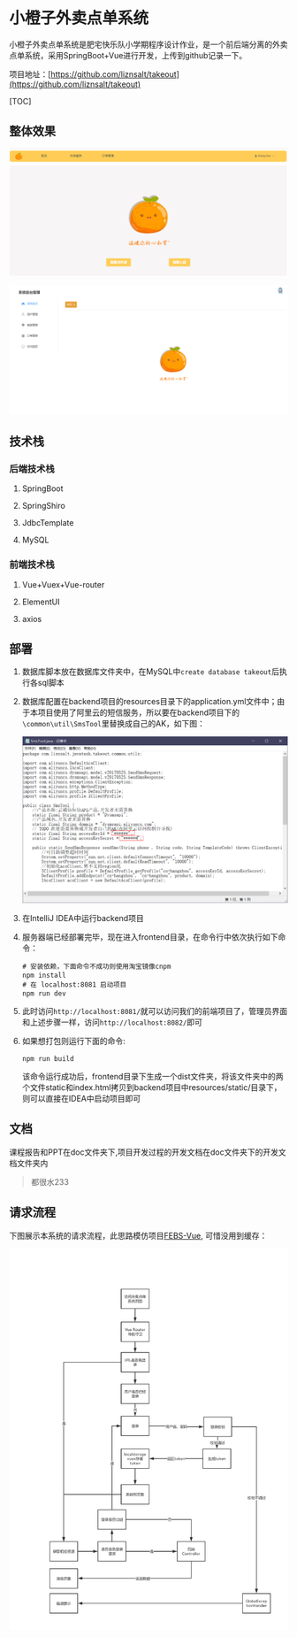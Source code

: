 # 小橙子外卖点单系统

 小橙子外卖点单系统是肥宅快乐队小学期程序设计作业，是一个前后端分离的外卖点单系统，采用SpringBoot+Vue进行开发，上传到github记录一下。

项目地址：[https://github.com/liznsalt/takeout](https://github.com/liznsalt/takeout)

[TOC]

## 整体效果

![系统界面截图1](doc/开发文档/杂/系统界面截图1.png)

![后台界面截图1](doc/开发文档/杂/后台界面截图1.png)

## 技术栈

### 后端技术栈

1. SpringBoot

2. SpringShiro

3. JdbcTemplate

4. MySQL

### 前端技术栈

1. Vue+Vuex+Vue-router

2. ElementUI

3. axios

## 部署

1. 数据库脚本放在数据库文件夹中，在MySQL中`create database takeout`后执行各sql脚本

2. 数据库配置在backend项目的resources目录下的application.yml文件中；由于本项目使用了阿里云的短信服务，所以要在backend项目下的`\common\util\SmsTool`里替换成自己的AK，如下图：

   ![阿里短信服务](doc/开发文档/杂/阿里短信服务.png)

3. 在IntelliJ IDEA中运行backend项目

4. 服务器端已经部署完毕，现在进入frontend目录，在命令行中依次执行如下命令：

   ```
   # 安装依赖，下面命令不成功则使用淘宝镜像cnpm
   npm install
   # 在 localhost:8081 启动项目
   npm run dev
   ```

5. 此时访问`http://localhost:8081/`就可以访问我们的前端项目了，管理员界面和上述步骤一样，访问`http://localhost:8082/`即可

6. 如果想打包则运行下面的命令:

   ```
   npm run build
   ```

   该命令运行成功后，frontend目录下生成一个dist文件夹，将该文件夹中的两个文件static和index.html拷贝到backend项目中resources/static/目录下，则可以直接在IDEA中启动项目即可

## 文档

课程报告和PPT在doc文件夹下,项目开发过程的开发文档在doc文件夹下的开发文档文件夹内

> 都很水233

## 请求流程

下图展示本系统的请求流程，此思路模仿项目[FEBS-Vue](https://github.com/wuyouzhuguli/FEBS-Vue), 可惜没用到缓存：

![请求流程图](doc/开发文档/请求流程图.jpg)



   
